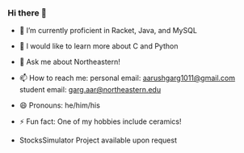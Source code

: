 ### Hi there 👋

- 🌱 I’m currently proficient in Racket, Java, and MySQL
- 👯 I would like to learn more about C and Python
- 💬 Ask me about Northeastern!
- 📫 How to reach me: personal email: aarushgarg1011@gmail.com
                       student email: garg.aar@northeastern.edu
- 😄 Pronouns: he/him/his
- ⚡ Fun fact: One of my hobbies include ceramics!

- StocksSimulator Project available upon request
